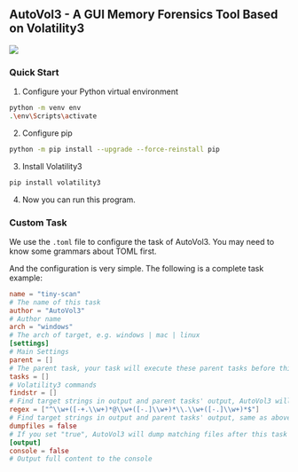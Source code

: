 ## AutoVol3 - A GUI Memory Forensics Tool Based on Volatility3

![](https://raw.githubusercontent.com/hermit403/AutoVol3/refs/heads/master/icon.png)

### Quick Start

1. Configure your Python virtual environment

```bash
python -m venv env
.\env\Scripts\activate
```

2. Configure pip

```bash
python -m pip install --upgrade --force-reinstall pip
```

3. Install Volatility3

```bash
pip install volatility3
```

4. Now you can run this program.

### Custom Task

We use the `.toml` file to configure the task of AutoVol3. You may need to know some grammars about TOML first.

And the configuration is very simple. The following is a complete task example:

```toml
name = "tiny-scan"
# The name of this task
author = "AutoVol3"
# Author name
arch = "windows"
# The arch of target, e.g. windows | mac | linux
[settings]
# Main Settings
parent = []
# The parent task, your task will execute these parent tasks before this task
tasks = []
# Volatility3 commands
findstr = []
# Find target strings in output and parent tasks' output, AutoVol3 will try to find these strings and save them in the end of output file
regex = ["^\\w+([-+.\\w+)*@\\w+([-.]\\w+)*\\.\\w+([-.]\\w+)*$"]
# Find target strings in output and parent tasks' output, same as above, but use regex
dumpfiles = false
# If you set "true", AutoVol3 will dump matching files after this task
[output]
console = false
# Output full content to the console
```
